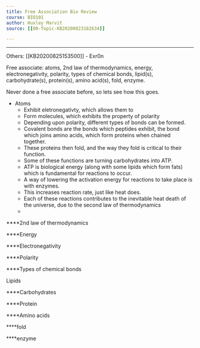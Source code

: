 ```yaml
---
title: Free Association Bio Review
course: BIO101 
author: Huxley Marvit
source: [[00-Topic-KB20200823182634]] 

---
```


---

Others: [[KB20200825153500]] - Exr0n 


Free associate: atoms, 2nd law of thermodynamics, energy, electronegativity, polarity, types of chemical bonds, lipid(s), carbohydrate(s), protein(s), amino acid(s), fold, enzyme.  


Never done a free associate before, so lets see how this goes. 


- Atoms
	- Exhibit eletronegativty, which allows them to 
	- Form molecules, which exhibits the property of polarity 
	- Depending upon polarity, different types of bonds can be formed. 
	- Covalent bonds are the bonds which peptides exhibit, the bond which joins amino acids, which form proteins when chained together.
	- These proteins then fold, and the way they fold is critical to their function.
	- Some of these functions are turning carbohydrates into ATP. 
	- ATP is biological energy (along with some lipids which form fats) which is fundamental for reactions to occur. 
	- A way of lowering the activation energy for reactions to take place is with enzymes.
	- This increases reaction rate, just like heat does. 
	- Each of these reactions contributes to the inevitable heat death of the universe, due to the second law of thermodynamics 
	- 
	

****2nd law of thermodynamics 

****Energy 

****Electronegativity

****Polarity

****Types of chemical bonds 

Lipids

****Carbohydrates

****Protein

****Amino acids

****fold

****enzyme 
























